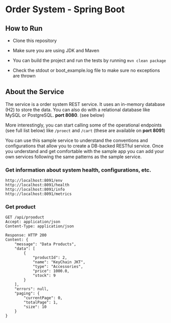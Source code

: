 # Order System - Spring Boot

## How to Run

* Clone this repository
* Make sure you are using JDK and Maven
* You can build the project and run the tests by running ```mvn clean package```

* Check the stdout or boot_example.log file to make sure no exceptions are thrown

## About the Service

The service is a order system REST service. It uses an in-memory database (H2) to store the data. You can also do with a relational database like MySQL or PostgreSQL. **port 8080**. (see below)

More interestingly, you can start calling some of the operational endpoints (see full list below) like ```/proect``` and ```/cart``` (these are available on **port 8091**)

You can use this sample service to understand the conventions and configurations that allow you to create a DB-backed RESTful service. Once you understand and get comfortable with the sample app you can add your own services following the same patterns as the sample service.

### Get information about system health, configurations, etc.

```
http://localhost:8091/env
http://localhost:8091/health
http://localhost:8091/info
http://localhost:8091/metrics
```

### Get product

```
GET /api/prooduct
Accept: application/json
Content-Type: application/json

Response: HTTP 200
Content: {
    "message": "Data Products",
    "data": [
        {
            "productId": 2,
            "name": "KeyChain JKT",
            "type": "Accessories",
            "price": 1000.0,
            "stock": 9
        }
    ],
    "errors": null,
    "paging": {
        "currentPage": 0,
        "totalPage": 1,
        "size": 10
    }
}
```

